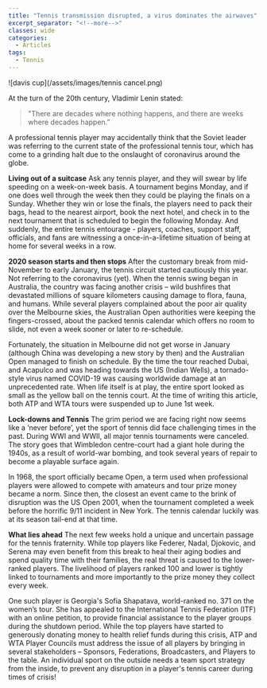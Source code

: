 ```yaml
---
title: "Tennis transmission disrupted, a virus dominates the airwaves"
excerpt_separator: "<!--more-->"
classes: wide
categories:
  - Articles
tags:
  - Tennis
---
```


![davis cup](/assets/images/tennis cancel.png)  

At the turn of the 20th century, Vladimir Lenin stated: 
>"There are decades where nothing happens, and there are weeks where decades happen.” 

A professional tennis player may accidentally think that the Soviet leader was referring to the current state of the professional tennis tour, which has come to a grinding halt due to the onslaught of coronavirus around the globe.

**Living out of a suitcase**
Ask any tennis player, and they will swear by life speeding on a week-on-week basis. A tournament begins Monday, and if one does well through the week then they could be playing the finals on a Sunday. Whether they win or lose the finals, the players need to pack their bags, head to the nearest airport, book the next hotel, and check in to the next tournament that is scheduled to begin the following Monday. And suddenly, the entire tennis entourage - players, coaches, support staff, officials, and fans are witnessing a once-in-a-lifetime situation of being at home for several weeks in a row.

**2020 season starts and then stops**
After the customary break from mid-November to early January, the tennis circuit started cautiously this year. Not referring to the coronavirus (yet). When the tennis swing began in Australia, the country was facing another crisis – wild bushfires that devastated millions of square kilometers causing damage to flora, fauna, and humans. While several players complained about the poor air quality over the Melbourne skies, the Australian Open authorities were keeping the fingers-crossed, about the packed tennis calendar which offers no room to slide, not even a week sooner or later to re-schedule. 

Fortunately, the situation in Melbourne did not get worse in January (although China was developing a new story by then) and the Australian Open managed to finish on schedule. By the time the tour reached Dubai, and Acapulco and was heading towards the US (Indian Wells), a tornado-style virus named COVID-19 was causing worldwide damage at an unprecedented rate. When life itself is at play, the entire sport looked as small as the yellow ball on the tennis court. At the time of writing this article, both ATP and WTA tours were suspended up to June 1st week.  

**Lock-downs and Tennis**
The grim period we are facing right now seems like a ‘never before’, yet the sport of tennis did face challenging times in the past. During WWI and WWII, all major tennis tournaments were canceled. The story goes that Wimbledon centre-court had a giant hole during the 1940s, as a result of world-war bombing, and took several years of repair to become a playable surface again.

In 1968, the sport officially became Open, a term used when professional players were allowed to compete with amateurs and tour prize money became a norm. Since then, the closest an event came to the brink of disruption was the US Open 2001, when the tournament completed a week before the horrific 9/11 incident in New York. The tennis calendar luckily was at its season tail-end at that time. 

**What lies ahead**
The next few weeks hold a unique and uncertain passage for the tennis fraternity. While top players like Federer, Nadal, Djokovic, and Serena may even benefit from this break to heal their aging bodies and spend quality time with their families, the real threat is caused to the lower-ranked players. The livelihood of players ranked 100 and lower is tightly linked to tournaments and more importantly to the prize money they collect every week. 

One such player is Georgia's Sofia Shapatava, world-ranked no. 371 on the women’s tour. She has appealed to the International Tennis Federation (ITF) with an online petition, to provide financial assistance to the player groups during the shutdown period. While the top players have started to generously donating money to health relief funds during this crisis, ATP and WTA Player Councils must address the issue of all players by bringing in several stakeholders – Sponsors, Federations, Broadcasters, and Players to the table. 
An individual sport on the outside needs a team sport strategy from the inside, to prevent any disruption in a player's tennis career during times of crisis!
